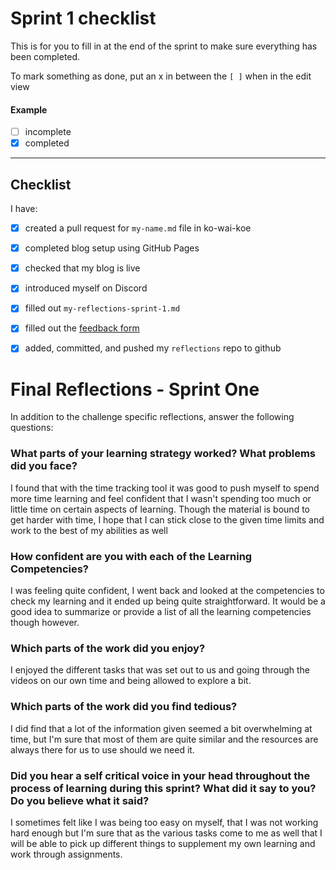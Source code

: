 # Sprint 1 checklist

This is for you to fill in at the end of the sprint to make sure everything has been completed.

To mark something as done, put an x in between the `[ ]` when in the edit view

#### Example
- [ ] incomplete
- [x] completed

---

## Checklist
I have:
- [x] created a pull request for `my-name.md` file in ko-wai-koe
- [x] completed blog setup using GitHub Pages 
- [x] checked that my blog is live
- [x] introduced myself on Discord
- [x] filled out `my-reflections-sprint-1.md`
- [x] filled out the [feedback form](https://docs.google.com/forms/d/e/1FAIpQLSf-V89vyeUWJjQzDAk6bVlP2kyZAFx_3wBtiWTl3J54_QVodQ/viewform)
- [x] added, committed, and pushed my `reflections` repo to github


# Final Reflections - Sprint One 

In addition to the challenge specific reflections, answer the following questions:

### What parts of your learning strategy worked? What problems did you face?
I found that with the time tracking tool it was good to push myself to spend more time learning and feel confident that I wasn't spending too much or little time on certain aspects of learning. Though the material is bound to get harder with time, I hope that I can stick close to the given time limits and work to the best of my abilities as well


### How confident are you with each of the Learning Competencies?
I was feeling quite confident, I went back and looked at the competencies to check my learning and it ended up being quite straightforward. It would be a good idea to summarize or provide a list of all the learning competencies though however.


### Which parts of the work did you enjoy?
I enjoyed the different tasks that was set out to us and going through the videos on our own time and being allowed to explore a bit. 


### Which parts of the work did you find tedious?
I did find that a lot of the information given seemed a bit overwhelming at time, but I'm sure that most of them are quite similar and the resources are always there for us to use should we need it.


### Did you hear a self critical voice in your head throughout the process of learning during this sprint? What did it say to you? Do you believe what it said?
I sometimes felt like I was being too easy on myself, that I was not working hard enough but I'm sure that as the various tasks come to me as well that I will be able to pick up different things to supplement my own learning and work through assignments.

